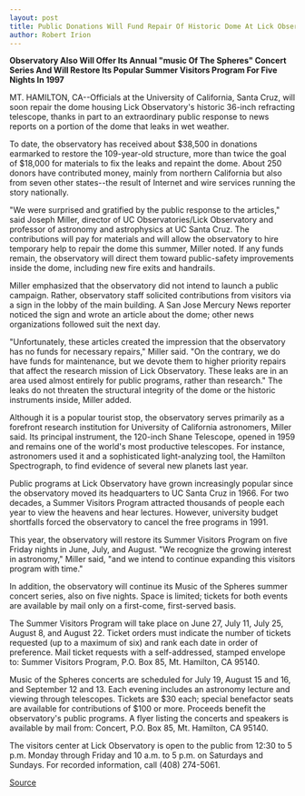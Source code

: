 ```yaml
---
layout: post
title: Public Donations Will Fund Repair Of Historic Dome At Lick Observatory
author: Robert Irion
---
```


**Observatory Also Will Offer Its Annual "music Of The Spheres" Concert  Series And Will Restore Its Popular Summer Visitors Program For  Five Nights In 1997**

MT. HAMILTON, CA--Officials at the University of California, Santa  Cruz, will soon repair the dome housing Lick Observatory's historic  36-inch refracting telescope, thanks in part to an extraordinary  public response to news reports on a portion of the dome that leaks  in wet weather.

To date, the observatory has received about $38,500 in  donations earmarked to restore the 109-year-old structure, more  than twice the goal of $18,000 for materials to fix the leaks and  repaint the dome. About 250 donors have contributed money, mainly  from northern California but also from seven other states--the  result of Internet and wire services running the story nationally.

"We were surprised and gratified by the public response to the  articles," said Joseph Miller, director of UC Observatories/Lick  Observatory and professor of astronomy and astrophysics at UC  Santa Cruz. The contributions will pay for materials and will allow  the observatory to hire temporary help to repair the dome this  summer, Miller noted. If any funds remain, the observatory will  direct them toward public-safety improvements inside the dome,  including new fire exits and handrails.

Miller emphasized that the observatory did not intend to launch  a public campaign. Rather, observatory staff solicited contributions  from visitors via a sign in the lobby of the main building. A San Jose  Mercury News reporter noticed the sign and wrote an article about  the dome; other news organizations followed suit the next day.

"Unfortunately, these articles created the impression that the  observatory has no funds for necessary repairs," Miller said. "On the  contrary, we do have funds for maintenance, but we devote them to  higher priority repairs that affect the research mission of Lick  Observatory. These leaks are in an area used almost entirely for  public programs, rather than research." The leaks do not threaten the  structural integrity of the dome or the historic instruments inside,  Miller added.

Although it is a popular tourist stop, the observatory serves  primarily as a forefront research institution for University of  California astronomers, Miller said. Its principal instrument, the  120-inch Shane Telescope, opened in 1959 and remains one of the  world's most productive telescopes. For instance, astronomers used  it and a sophisticated light-analyzing tool, the Hamilton  Spectrograph, to find evidence of several new planets last year.

Public programs at Lick Observatory have grown increasingly  popular since the observatory moved its headquarters to UC Santa  Cruz in 1966. For two decades, a Summer Visitors Program attracted  thousands of people each year to view the heavens and hear lectures.  However, university budget shortfalls forced the observatory to  cancel the free programs in 1991.

This year, the observatory will restore its Summer Visitors  Program on five Friday nights in June, July, and August. "We  recognize the growing interest in astronomy," Miller said, "and we  intend to continue expanding this visitors program with time."

In addition, the observatory will continue its Music of the  Spheres summer concert series, also on five nights. Space is  limited; tickets for both events are available by mail only on a  first-come, first-served basis.

The Summer Visitors Program will take place on June 27, July 11, July 25, August 8, and August 22. Ticket orders must  indicate the number of tickets requested (up to a maximum of six)  and rank each date in order of preference. Mail ticket requests with  a self-addressed, stamped envelope to: Summer Visitors Program,  P.O. Box 85, Mt. Hamilton, CA 95140.

Music of the Spheres concerts are scheduled for July 19,  August 15 and 16, and September 12 and 13. Each evening includes an  astronomy lecture and viewing through telescopes. Tickets are $30  each; special benefactor seats are available for contributions of  $100 or more. Proceeds benefit the observatory's public programs. A  flyer listing the concerts and speakers is available by mail from:  Concert, P.O. Box 85, Mt. Hamilton, CA 95140.

The visitors center at Lick Observatory is open to the public  from 12:30 to 5 p.m. Monday through Friday and 10 a.m. to 5 p.m. on  Saturdays and Sundays. For recorded information, call (408) 274-5061.

[Source](http://www1.ucsc.edu/news_events/press_releases/archive/96-97/04-97/042197-Public_donations_fu.html "Permalink to 042197-Public_donations_fu")
